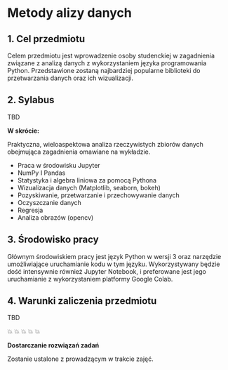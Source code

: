 # Metody alizy danych

## 1. Cel przedmiotu

Celem przedmiotu jest wprowadzenie osoby studenckiej w zagadnienia związane z analizą danych z wykorzystaniem języka programowania Python.
Przedstawione zostaną najbardziej popularne biblioteki do przetwarzania danych oraz ich wizualizacji.

## 2. Sylabus

TBD

**W skrócie:**

Praktyczna, wieloaspektowa analiza rzeczywistych zbiorów danych obejmująca zagadnienia omawiane na wykładzie.
* Praca w środowisku Jupyter
* NumPy I Pandas
* Statystyka i algebra liniowa za pomocą Pythona
* Wizualizacja danych (Matplotlib, seaborn, bokeh)
* Pozyskiwanie, przetwarzanie i przechowywanie danych
* Oczyszczanie danych
* Regresja 
* Analiza obrazów (opencv)


## 3. Środowisko pracy

Głównym środowiskiem pracy jest język Python w wersji 3 oraz narzędzie umożliwiające uruchamianie kodu w tym języku.
Wykorzystywany będzie dość intensywnie również Jupyter Notebook, i preferowane jest jego uruchamianie z wykorzystaniem platformy Google Colab. 

## 4. Warunki zaliczenia przedmiotu

TBD

&#x1F4A5; &#x1F4A5; &#x1F4A5; &#x1F4A5; &#x1F4A5;

**Dostarczanie rozwiązań zadań**

Zostanie ustalone z prowadzącym w trakcie zajęć.